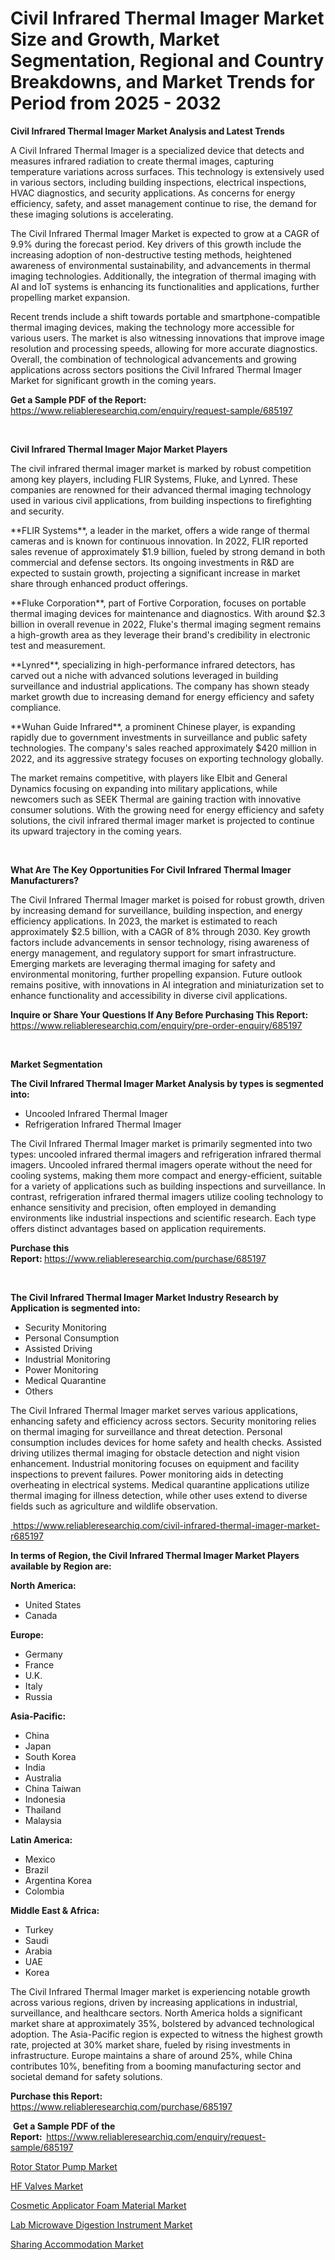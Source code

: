 <p><h1>Civil Infrared Thermal Imager Market Size and Growth, Market Segmentation, Regional and Country Breakdowns, and Market Trends for Period from 2025 -  2032</h1></p><p><strong>Civil Infrared Thermal Imager Market Analysis and Latest Trends</strong></p>
<p><p>A Civil Infrared Thermal Imager is a specialized device that detects and measures infrared radiation to create thermal images, capturing temperature variations across surfaces. This technology is extensively used in various sectors, including building inspections, electrical inspections, HVAC diagnostics, and security applications. As concerns for energy efficiency, safety, and asset management continue to rise, the demand for these imaging solutions is accelerating.</p><p>The Civil Infrared Thermal Imager Market is expected to grow at a CAGR of 9.9% during the forecast period. Key drivers of this growth include the increasing adoption of non-destructive testing methods, heightened awareness of environmental sustainability, and advancements in thermal imaging technologies. Additionally, the integration of thermal imaging with AI and IoT systems is enhancing its functionalities and applications, further propelling market expansion. </p><p>Recent trends include a shift towards portable and smartphone-compatible thermal imaging devices, making the technology more accessible for various users. The market is also witnessing innovations that improve image resolution and processing speeds, allowing for more accurate diagnostics. Overall, the combination of technological advancements and growing applications across sectors positions the Civil Infrared Thermal Imager Market for significant growth in the coming years.</p></p>
<p><strong>Get a Sample PDF of the Report:&nbsp;</strong> <a href="https://www.reliableresearchiq.com/enquiry/request-sample/685197?utm_campaign=1137&utm_medium=2&utm_source=Github&utm_content=ia&utm_term=08012025&utm_id=civil-infrared-thermal-imager">https://www.reliableresearchiq.com/enquiry/request-sample/685197</a></p>
<p>&nbsp;</p>
<p><strong>Civil Infrared Thermal Imager Major Market Players</strong></p>
<p><p>The civil infrared thermal imager market is marked by robust competition among key players, including FLIR Systems, Fluke, and Lynred. These companies are renowned for their advanced thermal imaging technology used in various civil applications, from building inspections to firefighting and security.</p><p>**FLIR Systems**, a leader in the market, offers a wide range of thermal cameras and is known for continuous innovation. In 2022, FLIR reported sales revenue of approximately $1.9 billion, fueled by strong demand in both commercial and defense sectors. Its ongoing investments in R&D are expected to sustain growth, projecting a significant increase in market share through enhanced product offerings.</p><p>**Fluke Corporation**, part of Fortive Corporation, focuses on portable thermal imaging devices for maintenance and diagnostics. With around $2.3 billion in overall revenue in 2022, Fluke's thermal imaging segment remains a high-growth area as they leverage their brand's credibility in electronic test and measurement.</p><p>**Lynred**, specializing in high-performance infrared detectors, has carved out a niche with advanced solutions leveraged in building surveillance and industrial applications. The company has shown steady market growth due to increasing demand for energy efficiency and safety compliance.</p><p>**Wuhan Guide Infrared**, a prominent Chinese player, is expanding rapidly due to government investments in surveillance and public safety technologies. The company's sales reached approximately $420 million in 2022, and its aggressive strategy focuses on exporting technology globally.</p><p>The market remains competitive, with players like Elbit and General Dynamics focusing on expanding into military applications, while newcomers such as SEEK Thermal are gaining traction with innovative consumer solutions. With the growing need for energy efficiency and safety solutions, the civil infrared thermal imager market is projected to continue its upward trajectory in the coming years.</p></p>
<p>&nbsp;</p>
<p><strong>What Are The Key Opportunities For Civil Infrared Thermal Imager Manufacturers?</strong></p>
<p><p>The Civil Infrared Thermal Imager market is poised for robust growth, driven by increasing demand for surveillance, building inspection, and energy efficiency applications. In 2023, the market is estimated to reach approximately $2.5 billion, with a CAGR of 8% through 2030. Key growth factors include advancements in sensor technology, rising awareness of energy management, and regulatory support for smart infrastructure. Emerging markets are leveraging thermal imaging for safety and environmental monitoring, further propelling expansion. Future outlook remains positive, with innovations in AI integration and miniaturization set to enhance functionality and accessibility in diverse civil applications.</p></p>
<p><strong>Inquire or Share Your Questions If Any Before Purchasing This Report:</strong> <a href="https://www.reliableresearchiq.com/enquiry/pre-order-enquiry/685197?utm_campaign=1137&utm_medium=2&utm_source=Github&utm_content=ia&utm_term=08012025&utm_id=civil-infrared-thermal-imager">https://www.reliableresearchiq.com/enquiry/pre-order-enquiry/685197</a></p>
<p>&nbsp;</p>
<p><strong>Market Segmentation</strong></p>
<p><strong>The Civil Infrared Thermal Imager Market Analysis by types is segmented into:</strong></p>
<p><ul><li>Uncooled Infrared Thermal Imager</li><li>Refrigeration Infrared Thermal Imager</li></ul></p>
<p><p>The Civil Infrared Thermal Imager market is primarily segmented into two types: uncooled infrared thermal imagers and refrigeration infrared thermal imagers. Uncooled infrared thermal imagers operate without the need for cooling systems, making them more compact and energy-efficient, suitable for a variety of applications such as building inspections and surveillance. In contrast, refrigeration infrared thermal imagers utilize cooling technology to enhance sensitivity and precision, often employed in demanding environments like industrial inspections and scientific research. Each type offers distinct advantages based on application requirements.</p></p>
<p><strong>Purchase this Report:&nbsp;</strong><a href="https://www.reliableresearchiq.com/purchase/685197?utm_campaign=1137&utm_medium=2&utm_source=Github&utm_content=ia&utm_term=08012025&utm_id=civil-infrared-thermal-imager">https://www.reliableresearchiq.com/purchase/685197</a></p>
<p>&nbsp;</p>
<p><strong>The Civil Infrared Thermal Imager Market Industry Research by Application is segmented into:</strong></p>
<p><ul><li>Security Monitoring</li><li>Personal Consumption</li><li>Assisted Driving</li><li>Industrial Monitoring</li><li>Power Monitoring</li><li>Medical Quarantine</li><li>Others</li></ul></p>
<p><p>The Civil Infrared Thermal Imager market serves various applications, enhancing safety and efficiency across sectors. Security monitoring relies on thermal imaging for surveillance and threat detection. Personal consumption includes devices for home safety and health checks. Assisted driving utilizes thermal imaging for obstacle detection and night vision enhancement. Industrial monitoring focuses on equipment and facility inspections to prevent failures. Power monitoring aids in detecting overheating in electrical systems. Medical quarantine applications utilize thermal imaging for illness detection, while other uses extend to diverse fields such as agriculture and wildlife observation.</p></p>
<p><a href="https://www.reliableresearchiq.com/civil-infrared-thermal-imager-market-r685197?utm_campaign=1137&utm_medium=2&utm_source=Github&utm_content=ia&utm_term=08012025&utm_id=civil-infrared-thermal-imager">&nbsp;https://www.reliableresearchiq.com/civil-infrared-thermal-imager-market-r685197</a></p>
<p><strong>In terms of Region, the Civil Infrared Thermal Imager Market Players available by Region are:</strong></p>
<p>
    <p> <strong> North America: </strong>
        <ul>
            <li>United States</li>
            <li>Canada</li>
        </ul>
        </p> 
    <p> <strong> Europe: </strong>
        <ul>
            <li>Germany</li>
            <li>France</li>
            <li>U.K.</li>
            <li>Italy</li>
            <li>Russia</li>
        </ul>
        </p> 
    <p> <strong> Asia-Pacific: </strong>
        <ul>
            <li>China</li>
            <li>Japan</li>
            <li>South Korea</li>
            <li>India</li>
            <li>Australia</li>
            <li>China Taiwan</li>
            <li>Indonesia</li>
            <li>Thailand</li>
            <li>Malaysia</li>
        </ul>
        </p> 
    <p> <strong> Latin America: </strong>
        <ul>
            <li>Mexico</li>
            <li>Brazil</li>
            <li>Argentina Korea</li>
            <li>Colombia</li>
        </ul>
        </p> 
    <p> <strong> Middle East & Africa: </strong>
        <ul>
            <li>Turkey</li>
            <li>Saudi</li>
            <li>Arabia</li>
            <li>UAE</li>
            <li>Korea</li>
        </ul>
    </p>
    </p>
<p><p>The Civil Infrared Thermal Imager market is experiencing notable growth across various regions, driven by increasing applications in industrial, surveillance, and healthcare sectors. North America holds a significant market share at approximately 35%, bolstered by advanced technological adoption. The Asia-Pacific region is expected to witness the highest growth rate, projected at 30% market share, fueled by rising investments in infrastructure. Europe maintains a share of around 25%, while China contributes 10%, benefiting from a booming manufacturing sector and societal demand for safety solutions.</p></p>
<p><strong>Purchase this Report: </strong><a href="https://www.reliableresearchiq.com/purchase/685197?utm_campaign=1137&utm_medium=2&utm_source=Github&utm_content=ia&utm_term=08012025&utm_id=civil-infrared-thermal-imager">https://www.reliableresearchiq.com/purchase/685197</a></p>
<p>&nbsp;<strong>Get a Sample PDF of the Report:&nbsp;&nbsp;</strong><a href="https://www.reliableresearchiq.com/enquiry/request-sample/685197?utm_campaign=1137&utm_medium=2&utm_source=Github&utm_content=ia&utm_term=08012025&utm_id=civil-infrared-thermal-imager">https://www.reliableresearchiq.com/enquiry/request-sample/685197</a></p>
<p><strong></strong></p>
<p><p><a href="https://github.com/princessbartram3/Market-Research-Report-List-1/blob/main/rotor-stator-pump-market.md?utm_campaign=1137&utm_medium=2&utm_source=Github&utm_content=ia&utm_term=08012025&utm_id=civil-infrared-thermal-imager">Rotor Stator Pump Market</a></p><p><a href="https://github.com/yankimber90yankim/Market-Research-Report-List-1/blob/main/hf-valves-market.md?utm_campaign=1137&utm_medium=2&utm_source=Github&utm_content=ia&utm_term=08012025&utm_id=civil-infrared-thermal-imager">HF Valves Market</a></p><p><a href="https://www.linkedin.com/pulse/market-insights-cosmetic-applicator-foam-material-sector-2025-2032-btnse?utm_campaign=1137&utm_medium=2&utm_source=Github&utm_content=ia&utm_term=08012025&utm_id=civil-infrared-thermal-imager">Cosmetic Applicator Foam Material Market</a></p><p><a href="https://www.linkedin.com/pulse/global-lab-microwave-digestion-instrument-market-analysis-size-7jpde?utm_campaign=1137&utm_medium=2&utm_source=Github&utm_content=ia&utm_term=08012025&utm_id=civil-infrared-thermal-imager">Lab Microwave Digestion Instrument Market</a></p><p><a href="https://www.linkedin.com/pulse/regional-development-deployment-production-cost-sharing-accommodation-cquce?utm_campaign=1137&utm_medium=2&utm_source=Github&utm_content=ia&utm_term=08012025&utm_id=civil-infrared-thermal-imager">Sharing Accommodation Market</a></p></p>